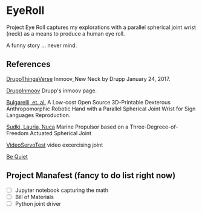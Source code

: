 # EyeRoll
Project Eye Roll captures my explorations with a parallel spherical joint wrist (neck) as a means to produce a human eye roll.

A funny story ... never mind.

## References

[DruppThingaVerse](https://www.thingiverse.com/thing:2059967/files) Inmoov_New Neck by Drupp January 24, 2017.

[DruppInmoov](https://www.drupp.eu/inmoov.html) Drupp's inmoov page.

[Bulgarelli, et. al.](https://journals.sagepub.com/doi/pdf/10.5772/64113) A Low-cost Open Source 3D-Printable Dexterous Anthropomorphic Robotic Hand with a Parallel Spherical Joint Wrist for Sign Languages Reproduction.

[Sudki, Lauria, Nuca](https://www.marinepropulsors.com/proceedings/2013/10A.3.pdf) Marine Propulsor based on a Three-Degreee-of-Freedom Actuated Spherical Joint

[VideoServoTest](https://youtu.be/cDstRL1lU_U) video excercising joint

[Be Quiet](https://odriverobotics.com/#odrive)

## Project Manafest (fancy to do list right now)
- [ ] Jupyter notebook capturing the math
- [ ] Bill of Materials
- [ ] Python joint driver
